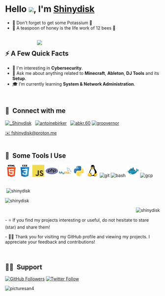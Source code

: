 <!---

- 👋 Hi, I’m @shinydisk
- 👀 I’m interested in ...
- 🌱 I’m currently learning ...
- 💞️ I’m looking to collaborate on ...
- 📫 How to reach me ...
- 😄 Pronouns: ...
- ⚡ Fun fact: ...

shinydisk/shinydisk is a ✨ special ✨ repository because its `README.md` (this file) appears on your GitHub profile.
You can click the Preview link to take a look at your changes.
--->

<h1>Hello <img src="https://media.giphy.com/media/hvRJCLFzcasrR4ia7z/giphy.gif" width="5%">, I'm <a href="https://abkr.fr/">Shinydisk</a></h1>

- 🍌 Don't forget to get some Potassium 🍌
- 🐝 A teaspoon of honey is the life work of 12 bees 🐝
<br>

<img align="right" src="https://media.giphy.com/media/J4JSpIwM6y3Q6xnHgg/giphy.gif" width="400"/>
<h2>⚡️ A Few Quick Facts</h2>

- 👀 I'm interesting in **Cybersecurity**.
- 💬  Ask me about anything related to **Minecraft**, **Ableton**, **DJ Tools** and its **Setup**.
- 🎓 I’m currently learning **System & Network Administration**.
<br>

<h2>🔗 &nbsp;Connect with me</h2>
<p align="left">
<a href="https://twitter.com/_ShinyDisk" target="blank"><img align="center" src="https://upload.wikimedia.org/wikipedia/commons/thumb/c/ce/X_logo_2023.svg/600px-X_logo_2023.svg.png" alt="_Shinydisk" height="55" width="55" /></a>&nbsp;&nbsp;
<a href="https://www.linkedin.com/in/antoine-birker-06208b106/" target="blank"><img align="center" src="https://raw.githubusercontent.com/rahuldkjain/github-profile-readme-generator/master/src/images/icons/Social/linked-in-alt.svg" alt="antoinebirker" height="55" width="55" /></a>&nbsp;&nbsp;
<a href="https://instagram.com/abkr.69" target="blank"><img align="center" src="https://raw.githubusercontent.com/rahuldkjain/github-profile-readme-generator/master/src/images/icons/Social/instagram.svg" alt="abkr.60" height="55" width="55" /></a>
<a href="https://discord.gg/groovernor" target="blank"><img align="center" src="https://raw.githubusercontent.com/rahuldkjain/github-profile-readme-generator/master/src/images/icons/Social/discord.svg" alt="groovernor" height="70" width="70" /></a>
</p>
<a href="mailto:fshinydisk@proton.me">✉️&nbsp;fshinydisk@proton.me</a>
<br><br>

<h2>🚀 &nbsp;Some Tools I Use</h2>
<p align="left">

<img src="https://raw.githubusercontent.com/devicons/devicon/master/icons/html5/html5-original-wordmark.svg" alt="html5" width="40" height="40"/>
<img src="https://raw.githubusercontent.com/devicons/devicon/master/icons/css3/css3-original-wordmark.svg" alt="css3" width="40" height="40" />
<img src="https://raw.githubusercontent.com/devicons/devicon/master/icons/javascript/javascript-original.svg" alt="javascript" width="40" height="40"/>
<img src="https://raw.githubusercontent.com/devicons/devicon/master/icons/php/php-original.svg" alt="php" width="40" height="40"/>
<img src="https://raw.githubusercontent.com/devicons/devicon/master/icons/mysql/mysql-original-wordmark.svg" alt="mysql" width="40" height="40" />
<img src="https://raw.githubusercontent.com/devicons/devicon/master/icons/python/python-original.svg" alt="python" width="40" height="40"/>
<img src="https://raw.githubusercontent.com/devicons/devicon/master/icons/linux/linux-original.svg" alt="linux" width="40" height="40"/>
<img src="https://www.vectorlogo.zone/logos/git-scm/git-scm-icon.svg" alt="git" width="40" height="40"/>
<img src="https://www.vectorlogo.zone/logos/gnu_bash/gnu_bash-icon.svg" alt="bash" width="40" height="40"/>
<img src="https://raw.githubusercontent.com/devicons/devicon/master/icons/docker/docker-original.svg" alt="Docker" width="40" height="40" />
<img src="https://www.vectorlogo.zone/logos/google_cloud/google_cloud-icon.svg" alt="gcp" width="40" height="40" />
<br><br>

<p>&nbsp;<img align="center" src="https://github-readme-stats.vercel.app/api?username=shinydisk&show_icons=true&locale=en" alt="shinydisk" /></p>
<p><img align="center" src="https://github-readme-streak-stats.herokuapp.com/?user=shinydisk&" alt="shinydisk" /></p>
<p><img align="right" src="https://github-readme-stats.vercel.app/api/top-langs?username=shinydisk&show_icons=true&locale=en&layout=compact" alt="shinydisk" /></p><br>
<p>- ⭐️ If you find my projects interesting or useful, do not hesitate to stare (star) and share them!<p>
<p>- 👨‍💻 Thank you for visiting my GitHub profile and viewing my projects. I appreciate your feedback and contributions!</p><br>

<h2>🙏🏼 &nbsp;Support</h2>

[![GitHub Followers](https://img.shields.io/github/followers/shinydisk?label=Follow&style=social)](https://github.com/your_username)
[![Twitter Follow](https://img.shields.io/twitter/follow/_Shinydisk?style=social)](https://twitter.com/your_twitter_username)
<p><a href="https://www.buymeacoffee.com/picturesan4" target="_blank"> <img align="left" src="https://cdn.buymeacoffee.com/buttons/v2/default-yellow.png" height="50" width="210" alt="picturesan4" /></a></p>



<!---
- 👋 Hi, I’m @shinydisk
- 👀 I’m interested in ...
- 🌱 I’m currently learning ...
- 💞️ I’m looking to collaborate on ...
- 📫 How to reach me ...
- 😄 Pronouns: ...
- ⚡ Fun fact: ...

shinydisk/shinydisk is a ✨ special ✨ repository because its `README.md` (this file) appears on your GitHub profile.
You can click the Preview link to take a look at your changes.
--->

